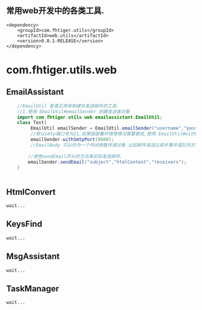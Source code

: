 
## 常用web开发中的各类工具.

```$xml
<dependency>
    <groupId>com.fhtiger.utils</groupId>
    <artifactId>web.utils</artifactId>
    <version>0.0.1-RELEASE</version>
</dependency>
```

# com.fhtiger.utils.web
## EmailAssistant
```java
    //EmailUtil 是真正用来构建并发送邮件的工具.
    //1.使用 EmailUtil#emailSender 创建发送者对象
    import com.fhtiger.utils.web.emailassistant.EmailUtil;
    class Test{
    	 EmailUtil emailSender = EmailUtil.emailSender("username","password","smtpHost");
    	 //默认smtp端口号为21,如果因部署环境等情况需要更改,使用 EmailUtil#withSmtpPort来设置
    	 emailSender.withSmtpPort(8088);
    	 //EmailBody 可以作为一个中间参数传递对象.比如邮件发送以异步事件或队列方式触发,则可以将EmailBody作为传递者.
        
        //使用sendEmail开头的方法来实际发送邮件.
        emailSender.sendEmail("subject","htmlContent","receivers");
    }
   
```
## HtmlConvert
    wait...
## KeysFind
    wait...
## MsgAssistant
    wait...
## TaskManager
    wait...
